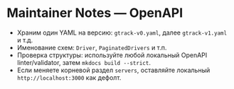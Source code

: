 # Maintainer Notes — OpenAPI

- Храним один YAML на версию: `gtrack-v0.yaml`, далее `gtrack-v1.yaml` и т.д.
- Именование схем: `Driver`, `PaginatedDrivers` и т.п.
- Проверка структуры: используйте любой локальный OpenAPI linter/validator, затем `mkdocs build --strict`.
- Если меняете корневой раздел `servers`, оставляйте локальный `http://localhost:3000` как дефолт.
